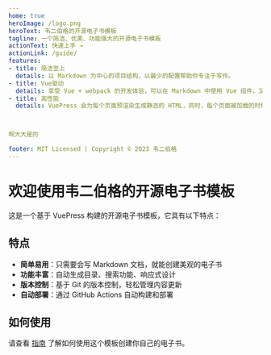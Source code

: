 ```yaml
---
home: true
heroImage: /logo.png
heroText: 韦二伯格的开源电子书模板
tagline: 一个简洁、优美、功能强大的开源电子书模板
actionText: 快速上手 →
actionLink: /guide/
features:
- title: 简洁至上
  details: 以 Markdown 为中心的项目结构，以最少的配置帮助你专注于写作。
- title: Vue驱动
  details: 享受 Vue + webpack 的开发体验，可以在 Markdown 中使用 Vue 组件，又可以使用 Vue 来开发自定义主题。
- title: 高性能
  details: VuePress 会为每个页面预渲染生成静态的 HTML，同时，每个页面被加载的时候，将作为 SPA 运行。



啊大大是的

footer: MIT Licensed | Copyright © 2023 韦二伯格
---
```


# 欢迎使用韦二伯格的开源电子书模板

这是一个基于 VuePress 构建的开源电子书模板，它具有以下特点：

## 特点

- **简单易用**：只需要会写 Markdown 文档，就能创建美观的电子书
- **功能丰富**：自动生成目录、搜索功能、响应式设计
- **版本控制**：基于 Git 的版本控制，轻松管理内容更新
- **自动部署**：通过 GitHub Actions 自动构建和部署

## 如何使用

请查看 [指南](/guide/) 了解如何使用这个模板创建你自己的电子书。